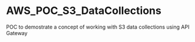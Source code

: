 # AWS_POC_S3_DataCollections
POC to demostrate a concept of working with S3 data collections using API Gateway
